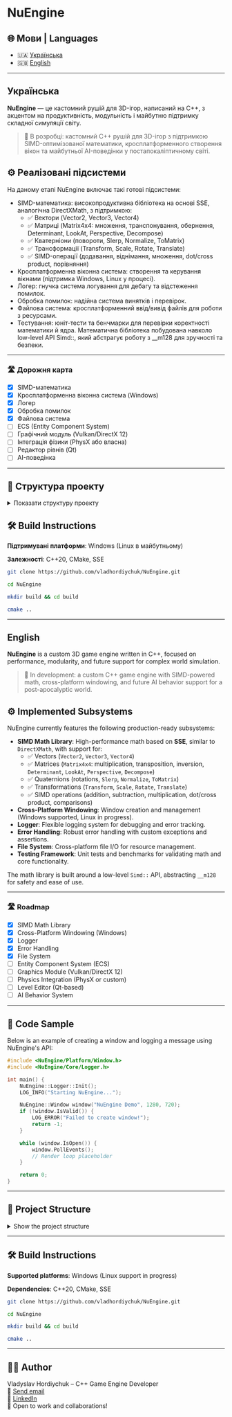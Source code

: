# NuEngine

## 🌐 Мови | Languages

- 🇺🇦 [Українська](#українська)
- 🇬🇧 [English](#english)

---

## Українська

**NuEngine** — це кастомний рушій для 3D-ігор, написаний на C++, з акцентом на продуктивність, модульність і майбутню підтримку складної симуляції світу.

> 🚧 В розробці: кастомний C++ рушій для 3D-ігор з підтримкою SIMD-оптимізованої математики, кросплатформенного створення вікон та майбутньої AI-поведінки у постапокаліптичному світі.

## ⚙️ Реалізовані підсистеми

На даному етапі NuEngine включає такі готові підсистеми:
 - SIMD-математика: високопродуктивна бібліотека на основі SSE, аналогічна DirectXMath, з підтримкою:
    - ✅ Вектори (Vector2, Vector3, Vector4)
    - ✅ Матриці (Matrix4x4: множення, транспонування, обернення, Determinant, LookAt, Perspective, Decompose)
    - ✅ Кватерніони (повороти, Slerp, Normalize, ToMatrix)
    - ✅ Трансформації (Transform, Scale, Rotate, Translate)
    - ✅ SIMD-операції (додавання, віднімання, множення, dot/cross product, порівняння)
 - Кросплатформенна віконна система: створення та керування вікнами (підтримка Windows, Linux у процесі).
 - Логер: гнучка система логування для дебагу та відстеження помилок.
 - Обробка помилок: надійна система винятків і перевірок.
 - Файлова система: кросплатформенний ввід/вивід файлів для роботи з ресурсами.
 - Тестування: юніт-тести та бенчмарки для перевірки коректності математики й ядра.
Математична бібліотека побудована навколо low-level API Simd::, який абстрагує роботу з __m128 для зручності та безпеки.

---

### 🛣️ Дорожня карта

 - [x] SIMD-математика
 - [x] Кросплатформенна віконна система (Windows)
 - [x] Логер
 - [x] Обробка помилок
 - [x] Файлова система
 - [ ] ECS (Entity Component System)
 - [ ] Графічний модуль (Vulkan/DirectX 12)
 - [ ] Інтеграція фізики (PhysX або власна)
 - [ ] Редактор рівнів (Qt)
 - [ ] AI-поведінка

---

## 📂 Структура проекту

<details>
  <summary>Показати структуру проекту</summary>
  
  ```plaintext
  NuEngine/
  ├── Game/
  ├── Editor/
  ├── Engine/
  │   ├── Math/
  │   ├── Core/
  │   ├── Platform/
  │   ├── ECS/
  │   ├── Graphics/
  │   └── CMakeLists.txt
  ├── Tests/
  │   ├── Unit/
  │   ├── Benchmark/
  │   ├── CMakeLists.txt
  │   └── testMain.cpp
  ├── Thirdparty/
  ├── CMakeLists.txt
  └── README.md
  ```
</details>

## 🛠️ Build Instructions

**Підтримувані платформи**: Windows (Linux в майбутньому)

**Залежності**: C++20, CMake, SSE

```bash
git clone https://github.com/vladhordiychuk/NuEngine.git
```
```bash
cd NuEngine
```
```bash
mkdir build && cd build
```
```bash
cmake ..
```

---

## English

**NuEngine** is a custom 3D game engine written in C++, focused on performance, modularity, and future support for complex world simulation.

> 🚧 In development: a custom C++ game engine with SIMD-powered math, cross-platform windowing, and future AI behavior support for a post-apocalyptic world.

## ⚙️ Implemented Subsystems

NuEngine currently features the following production-ready subsystems:

- **SIMD Math Library**: High-performance math based on **SSE**, similar to `DirectXMath`, with support for:
  - ✅ Vectors (`Vector2`, `Vector3`, `Vector4`)
  - ✅ Matrices (`Matrix4x4`: multiplication, transposition, inversion, `Determinant`, `LookAt`, `Perspective`, `Decompose`)
  - ✅ Quaternions (rotations, `Slerp`, `Normalize`, `ToMatrix`)
  - ✅ Transformations (`Transform`, `Scale`, `Rotate`, `Translate`)
  - ✅ SIMD operations (addition, subtraction, multiplication, dot/cross product, comparisons)
- **Cross-Platform Windowing**: Window creation and management (Windows supported, Linux in progress).
- **Logger**: Flexible logging system for debugging and error tracking.
- **Error Handling**: Robust error handling with custom exceptions and assertions.
- **File System**: Cross-platform file I/O for resource management.
- **Testing Framework**: Unit tests and benchmarks for validating math and core functionality.

The math library is built around a low-level `Simd::` API, abstracting `__m128` for safety and ease of use.

---

### 🛣️ Roadmap

- [x] SIMD Math Library
- [x] Cross-Platform Windowing (Windows)
- [x] Logger
- [x] Error Handling
- [x] File System
- [ ] Entity Component System (ECS)
- [ ] Graphics Module (Vulkan/DirectX 12)
- [ ] Physics Integration (PhysX or custom)
- [ ] Level Editor (Qt-based)
- [ ] AI Behavior System

---

## 📖 Code Sample

Below is an example of creating a window and logging a message using NuEngine's API:

```cpp
#include <NuEngine/Platform/Window.h>
#include <NuEngine/Core/Logger.h>

int main() {
    NuEngine::Logger::Init();
    LOG_INFO("Starting NuEngine...");

    NuEngine::Window window("NuEngine Demo", 1280, 720);
    if (!window.IsValid()) {
        LOG_ERROR("Failed to create window!");
        return -1;
    }

    while (window.IsOpen()) {
        window.PollEvents();
        // Render loop placeholder
    }

    return 0;
}
```

---

## 📂 Project Structure

<details>
  <summary>Show the project structure</summary>
  
  ```plaintext
  NuEngine/
  ├── Game/
  ├── Editor/
  ├── Engine/
  │   ├── Math/
  │   ├── Core/
  │   ├── Platform/
  │   ├── ECS/
  │   ├── Graphics/
  │   └── CMakeLists.txt
  ├── Tests/
  │   ├── Unit/
  │   ├── Benchmark/
  │   ├── CMakeLists.txt
  │   └── testMain.cpp
  ├── Thirdparty/
  ├── CMakeLists.txt
  └── README.md
  ```
</details>

---

## 🛠️ Build Instructions

**Supported platforms**: Windows (Linux support in progress)

**Dependencies**: C++20, CMake, SSE

```bash
git clone https://github.com/vladhordiychuk/NuEngine.git
```
```bash
cd NuEngine
```
```bash
mkdir build && cd build
```
```bash
cmake ..
```

---

## 👨‍💻 Author

Vladyslav Hordiychuk – C++ Game Engine Developer  
 📧 [Send email](mailto:gordijcukvlad64@gmail.com)  
 🔗 [LinkedIn](https://www.linkedin.com/in/%D0%B2%D0%BB%D0%B0%D0%B4%D0%B8%D1%81%D0%BB%D0%B0%D0%B2-%D0%B3%D0%BE%D1%80%D0%B4%D1%96%D0%B9%D1%87%D1%83%D0%BA-8a2704292/)  
 💼 Open to work and collaborations!
